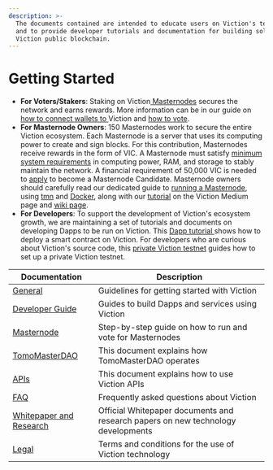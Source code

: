 ```yaml
---
description: >-
  The documents contained are intended to educate users on Viction's technology
  and to provide developer tutorials and documentation for building solutions on
  Viction public blockchain.
---
```


# Getting Started

* **For Voters/Stakers**: Staking on Viction[ Masternodes](https://vicmaster.xyz/) secures the network and earns rewards. More information can be in our guide on [how to connect wallets to ](https://docs.viction.com/general/how-to-connect-to-Viction-network)Viction and [how to vote](https://youtu.be/tXp4WHl\_sxY).
* **For Masternode Owners**: 150 Masternodes work to secure the entire Viction ecosystem. Each Masternode is a server that uses its computing power to create and sign blocks. For this contribution, Masternodes receive rewards in the form of VIC. A Masternode must satisfy [minimum system requirements](masternode/requirements.md) in computing power, RAM, and storage to stably maintain the network. A financial requirement of 50,000 VIC is needed to [apply](masternode/apply-your-node.md) to become a Masternode Candidate. Masternode owners should carefully read our dedicated guide to [running a Masternode](masternode/run-a-full-node/), using [tmn](masternode/run-a-full-node/tmn.md) and [Docker](masternode/run-a-full-node/docker.md), along with our [tutorial](https://medium.com/Viction/how-to-run-a-Viction-masternode-from-a-to-z-3793752dc3d1) on the Viction Medium page and [wiki page](https://github.com/BuildOnViction/docs/wiki).
* **For Developers**: To support the development of Viction's ecosystem growth, we are maintaining a set of tutorials and documents on developing Dapps to be run on Viction. This [Dapp tutorial ](https://docs.viction.com/developer-guide/building-dapp-on-Viction)shows how to deploy a smart contract on Viction. For developers who are curious about Viction's source code, this [private Viction testnet](https://docs.viction.com/developer-guide/working-with-Viction/Viction-private-testnet-setup) guides how to set up a private Viction testnet.

| **Documentation**                                   | Description                                                                      |
| --------------------------------------------------- | -------------------------------------------------------------------------------- |
| [General](general/)                                 | Guidelines for getting started with Viction                                      |
| [Developer Guide](developer-guide/)                 | Guides to build Dapps and services using Viction                                 |
| [Masternode](masternode/)                           | Step-by-step guide on how to run and vote for Masternodes                        |
| [TomoMasterDAO](archive/tomomasterdao/)             | This document explains how TomoMasterDAO operates                                |
| [APIs](https://apidocs.viction.com)                 | This document explains how to use Viction APIs                                   |
| [FAQ](faq/)                                         | Frequently asked questions about Viction                                         |
| [Whitepaper and Research](whitepaper-and-research/) | Official Whitepaper documents and research papers on new technology developments |
| [Legal](legal/)                                     | Terms and conditions for the use of Viction technology                           |
